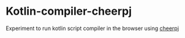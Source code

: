 # Kotlin-compiler-cheerpj

Experiment to run kotlin script compiler in the browser using [cheerpj](https://cheerpj.com/)